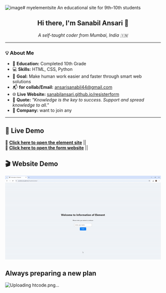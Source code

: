 ![image](https://github.com/user-attachments/assets/4ade085c-ba6b-4824-b994-fd211e286bf2)# myelementsite
An educational site for 9th–10th students
<h2 align="center">Hi there, I'm Sanabil Ansari 👋</h2>

<p align="center"><em>A self-taught coder from Mumbai, India 🇮🇳</em></p>

---

### 💡 About Me

- 🏫 **Education:** Completed 10th Grade  
- 💻 **Skills:** HTML, CSS, Python  
- 🎯 **Goal:** Make human work easier and faster through smart web solutions  
- 📬 **for collab/Email:** [ansarisanabil44@gmail.com](mailto:ansarisanabil44@gmail.com)  
- 🌐 **Live Website:** [sanabilansari.github.io/resisterform](https://sanabilansari.github.io/resisterform)  
- 💬 **Quote:** _"Knowledge is the key to success. Support and spread knowledge to all."_
-  🏫 **Company:** want to join any 

---
## 🔗 Live Demo

🚀 **[Click here to open the element site](https://sanabilansari.github.io/myelementsite/)** ||<br>
📝 **[Click here to open the form website](https://sanabilansari.github.io/resisterform/)** ||

## 🎬 Website Demo

![Website Demo](ezgif-19893f2f1b0778.gif)

## Always preparing a new plan

![Uploading htcode.png…]()

